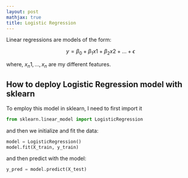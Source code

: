 ```yaml
---
layout: post
mathjax: true
title: Logistic Regression
---
```

Linear regressions are models of the form:

$$y = \beta_0 + \beta_1 x1 + \beta_2 x2 + ... + \epsilon$$

where, $x_n1,..., x_n$ are my different features.

## How to deploy Logistic Regression model with sklearn

To employ this model in sklearn, I need to first import it


```python
from sklearn.linear_model import LogisticRegression
```
and then we initialize and fit the data:

```python
model = LogisticRegression()
model.fit(X_train, y_train)
```
and then predict with the model:

```python
y_pred = model.predict(X_test)
```
